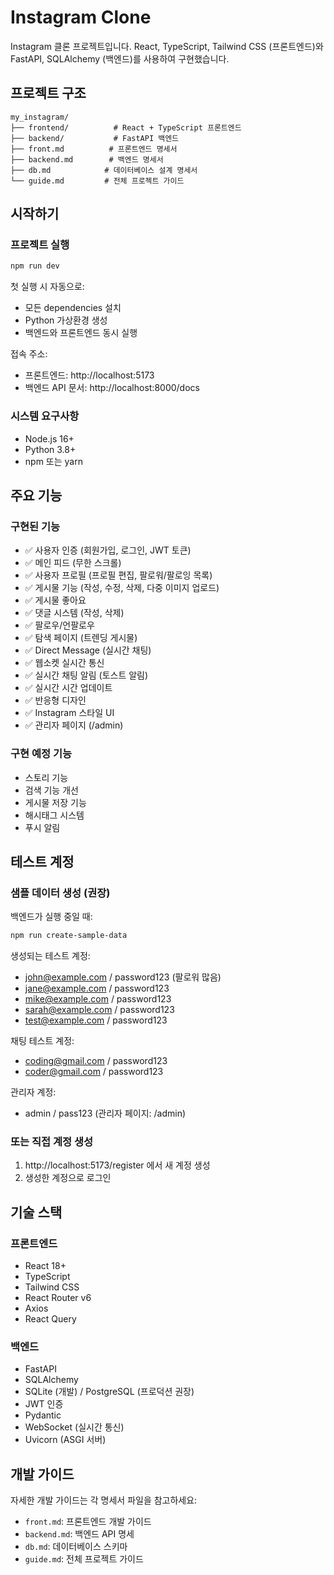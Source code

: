 # Instagram Clone

Instagram 클론 프로젝트입니다. React, TypeScript, Tailwind CSS (프론트엔드)와 FastAPI, SQLAlchemy (백엔드)를 사용하여 구현했습니다.

## 프로젝트 구조

```
my_instagram/
├── frontend/          # React + TypeScript 프론트엔드
├── backend/           # FastAPI 백엔드
├── front.md          # 프론트엔드 명세서
├── backend.md        # 백엔드 명세서
├── db.md            # 데이터베이스 설계 명세서
└── guide.md         # 전체 프로젝트 가이드
```

## 시작하기

### 프로젝트 실행

```bash
npm run dev
```

첫 실행 시 자동으로:
- 모든 dependencies 설치
- Python 가상환경 생성
- 백엔드와 프론트엔드 동시 실행

접속 주소:
- 프론트엔드: http://localhost:5173
- 백엔드 API 문서: http://localhost:8000/docs

### 시스템 요구사항
- Node.js 16+
- Python 3.8+
- npm 또는 yarn

## 주요 기능

### 구현된 기능
- ✅ 사용자 인증 (회원가입, 로그인, JWT 토큰)
- ✅ 메인 피드 (무한 스크롤)
- ✅ 사용자 프로필 (프로필 편집, 팔로워/팔로잉 목록)
- ✅ 게시물 기능 (작성, 수정, 삭제, 다중 이미지 업로드)
- ✅ 게시물 좋아요
- ✅ 댓글 시스템 (작성, 삭제)
- ✅ 팔로우/언팔로우
- ✅ 탐색 페이지 (트렌딩 게시물)
- ✅ Direct Message (실시간 채팅)
- ✅ 웹소켓 실시간 통신
- ✅ 실시간 채팅 알림 (토스트 알림)
- ✅ 실시간 시간 업데이트
- ✅ 반응형 디자인
- ✅ Instagram 스타일 UI
- ✅ 관리자 페이지 (/admin)

### 구현 예정 기능
- 스토리 기능
- 검색 기능 개선
- 게시물 저장 기능
- 해시태그 시스템
- 푸시 알림

## 테스트 계정

### 샘플 데이터 생성 (권장)
백엔드가 실행 중일 때:
```bash
npm run create-sample-data
```

생성되는 테스트 계정:
- john@example.com / password123 (팔로워 많음)
- jane@example.com / password123
- mike@example.com / password123
- sarah@example.com / password123
- test@example.com / password123

채팅 테스트 계정:
- coding@gmail.com / password123
- coder@gmail.com / password123

관리자 계정:
- admin / pass123 (관리자 페이지: /admin)

### 또는 직접 계정 생성
1. http://localhost:5173/register 에서 새 계정 생성
2. 생성한 계정으로 로그인

## 기술 스택

### 프론트엔드
- React 18+
- TypeScript
- Tailwind CSS
- React Router v6
- Axios
- React Query

### 백엔드
- FastAPI
- SQLAlchemy
- SQLite (개발) / PostgreSQL (프로덕션 권장)
- JWT 인증
- Pydantic
- WebSocket (실시간 통신)
- Uvicorn (ASGI 서버)

## 개발 가이드

자세한 개발 가이드는 각 명세서 파일을 참고하세요:
- `front.md`: 프론트엔드 개발 가이드
- `backend.md`: 백엔드 API 명세
- `db.md`: 데이터베이스 스키마
- `guide.md`: 전체 프로젝트 가이드